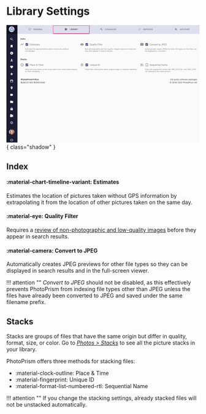 # Library Settings

![](img/settings-library-light.jpg){ class="shadow" }

## Index ##

#### :material-chart-timeline-variant: Estimates ####

Estimates the location of pictures taken without GPS information by extrapolating it from the location of other pictures taken on the same day. 

#### :material-eye: Quality Filter ####

Requires a [review of non-photographic and low-quality images](../organize/review.md) before they appear in search results.

#### :material-camera: Convert to JPEG ####

Automatically creates JPEG previews for other file types so they can be displayed in search results and in the full-screen viewer.

!!! attention ""
    *Convert to JPEG* should not be disabled, as this effectively prevents PhotoPrism from indexing file types other than JPEG unless the files have already been converted to JPEG and saved under the same filename prefix.

## Stacks ##

Stacks are groups of files that have the same origin but differ in quality, format, size, or color. Go to *[Photos > Stacks](../organize/stacks.md)* to see all the picture stacks in your library.

PhotoPrism offers three methods for stacking files:

* :material-clock-outline: Place & Time 
* :material-fingerprint: Unique ID
* :material-format-list-numbered-rtl: Sequential Name

!!! attention ""
    If you change the stacking settings, already stacked files will not be unstacked automatically.
